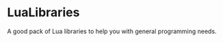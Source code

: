 LuaLibraries
============

A good pack of Lua libraries to help you with general programming needs.

